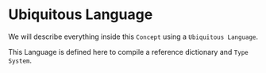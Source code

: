 # Ubiquitous Language
We will describe everything inside this `Concept` using a `Ubiquitous Language`.

This Language is defined here to compile a reference dictionary and `Type System`.